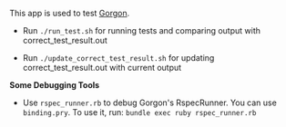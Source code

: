 This app is used to test [Gorgon](https://github.com/nulogy/Gorgon).

* Run `./run_test.sh` for running tests and comparing output with correct_test_result.out

* Run `./update_correct_test_result.sh` for updating correct_test_result.out with current output

**Some Debugging Tools**

* Use `rspec_runner.rb` to debug Gorgon's RspecRunner. You can use `binding.pry`. To use it, run: `bundle exec ruby rspec_runner.rb`